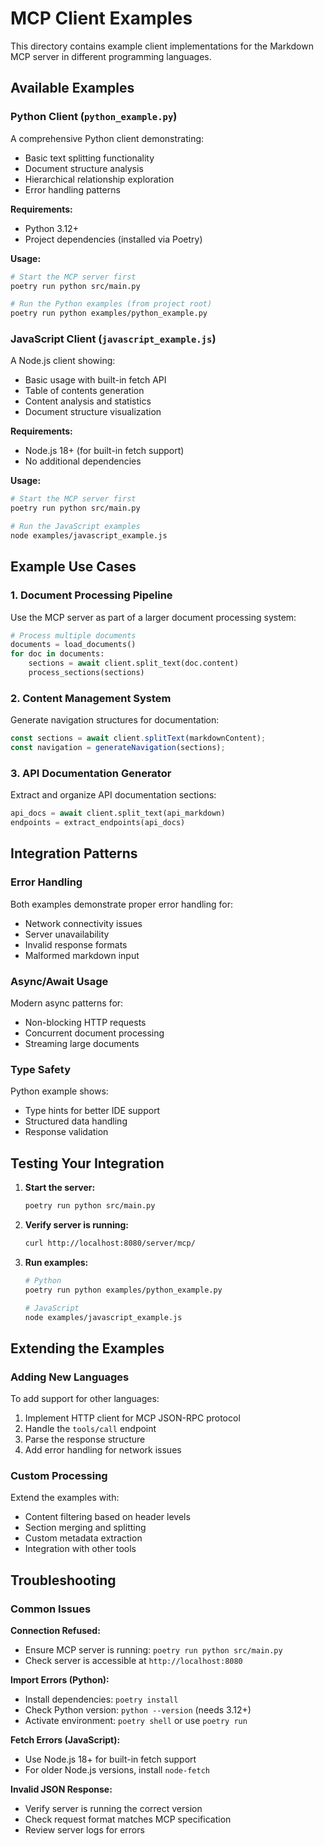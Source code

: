# MCP Client Examples

This directory contains example client implementations for the Markdown MCP server in different programming languages.

## Available Examples

### Python Client (`python_example.py`)
A comprehensive Python client demonstrating:
- Basic text splitting functionality
- Document structure analysis  
- Hierarchical relationship exploration
- Error handling patterns

**Requirements:**
- Python 3.12+
- Project dependencies (installed via Poetry)

**Usage:**
```bash
# Start the MCP server first
poetry run python src/main.py

# Run the Python examples (from project root)
poetry run python examples/python_example.py
```

### JavaScript Client (`javascript_example.js`)
A Node.js client showing:
- Basic usage with built-in fetch API
- Table of contents generation
- Content analysis and statistics
- Document structure visualization

**Requirements:**
- Node.js 18+ (for built-in fetch support)
- No additional dependencies

**Usage:**
```bash
# Start the MCP server first
poetry run python src/main.py

# Run the JavaScript examples  
node examples/javascript_example.js
```

## Example Use Cases

### 1. Document Processing Pipeline
Use the MCP server as part of a larger document processing system:
```python
# Process multiple documents
documents = load_documents()
for doc in documents:
    sections = await client.split_text(doc.content)
    process_sections(sections)
```

### 2. Content Management System
Generate navigation structures for documentation:
```javascript
const sections = await client.splitText(markdownContent);
const navigation = generateNavigation(sections);
```

### 3. API Documentation Generator
Extract and organize API documentation sections:
```python
api_docs = await client.split_text(api_markdown)
endpoints = extract_endpoints(api_docs)
```

## Integration Patterns

### Error Handling
Both examples demonstrate proper error handling for:
- Network connectivity issues
- Server unavailability  
- Invalid response formats
- Malformed markdown input

### Async/Await Usage
Modern async patterns for:
- Non-blocking HTTP requests
- Concurrent document processing
- Streaming large documents

### Type Safety
Python example shows:
- Type hints for better IDE support
- Structured data handling
- Response validation

## Testing Your Integration

1. **Start the server:**
   ```bash
   poetry run python src/main.py
   ```

2. **Verify server is running:**
   ```bash
   curl http://localhost:8080/server/mcp/
   ```

3. **Run examples:**
   ```bash
   # Python
   poetry run python examples/python_example.py
   
   # JavaScript  
   node examples/javascript_example.js
   ```

## Extending the Examples

### Adding New Languages
To add support for other languages:
1. Implement HTTP client for MCP JSON-RPC protocol
2. Handle the `tools/call` endpoint  
3. Parse the response structure
4. Add error handling for network issues

### Custom Processing
Extend the examples with:
- Content filtering based on header levels
- Section merging and splitting
- Custom metadata extraction
- Integration with other tools

## Troubleshooting

### Common Issues

**Connection Refused:**
- Ensure MCP server is running: `poetry run python src/main.py`
- Check server is accessible at `http://localhost:8080`

**Import Errors (Python):**
- Install dependencies: `poetry install`  
- Check Python version: `python --version` (needs 3.12+)
- Activate environment: `poetry shell` or use `poetry run`

**Fetch Errors (JavaScript):**
- Use Node.js 18+ for built-in fetch support
- For older Node.js versions, install `node-fetch`

**Invalid JSON Response:**
- Verify server is running the correct version
- Check request format matches MCP specification
- Review server logs for errors